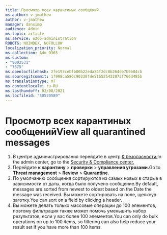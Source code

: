 ```yaml
---
title: Просмотр всех карантиных сообщений
ms.author: v-jmathew
author: v-jmathew
manager: dansimp
audience: Admin
ms.topic: article
ms.service: o365-administration
ROBOTS: NOINDEX, NOFOLLOW
localization_priority: Normal
ms.collection: Adm_O365
ms.custom:
- "9002531"
- "7375"
ms.openlocfilehash: 2fe193cebfb00b22eda54f2dc0b264db7b9b84cb
ms.sourcegitcommit: 1f998ca586c90330fde515525432072f766d485b
ms.translationtype: MT
ms.contentlocale: ru-RU
ms.lasthandoff: 03/08/2021
ms.locfileid: "50520589"
---
```

# <a name="view-all-quarantined-messages"></a><span data-ttu-id="957cc-102">Просмотр всех карантиных сообщений</span><span class="sxs-lookup"><span data-stu-id="957cc-102">View all quarantined messages</span></span>

1. <span data-ttu-id="957cc-103">В центре администрирования перейдите в центр [& безопасности.](https://go.microsoft.com/fwlink/p/?linkid=2077143)</span><span class="sxs-lookup"><span data-stu-id="957cc-103">In the admin center, go to the [Security & Compliance center.](https://go.microsoft.com/fwlink/p/?linkid=2077143)</span></span>
2. <span data-ttu-id="957cc-104">Перейдите **к карантину**  >  **проверки**  >  **управления угрозами.**</span><span class="sxs-lookup"><span data-stu-id="957cc-104">Go to **Threat management** > **Review** > **Quarantine**.</span></span>
3. <span data-ttu-id="957cc-105">По умолчанию сообщения сортируются из самых новых в старые в зависимости от даты, когда было получено сообщение.</span><span class="sxs-lookup"><span data-stu-id="957cc-105">By default, messages are sorted from newest to oldest based on the Date the message was received.</span></span> <span data-ttu-id="957cc-106">Вы можете сортировать на поле, щелкнув заготку.</span><span class="sxs-lookup"><span data-stu-id="957cc-106">You can sort on a field by clicking a header.</span></span>
4. <span data-ttu-id="957cc-107">Вы можете делать только массовые операции до 100 элементов, поэтому фильтрация также может помочь уменьшить набор результатов, если у вас более 100 элементов.</span><span class="sxs-lookup"><span data-stu-id="957cc-107">You can only do bulk operations on up to 100 items, so filtering can also help reduce your result set if you have more than 100 items.</span></span>
